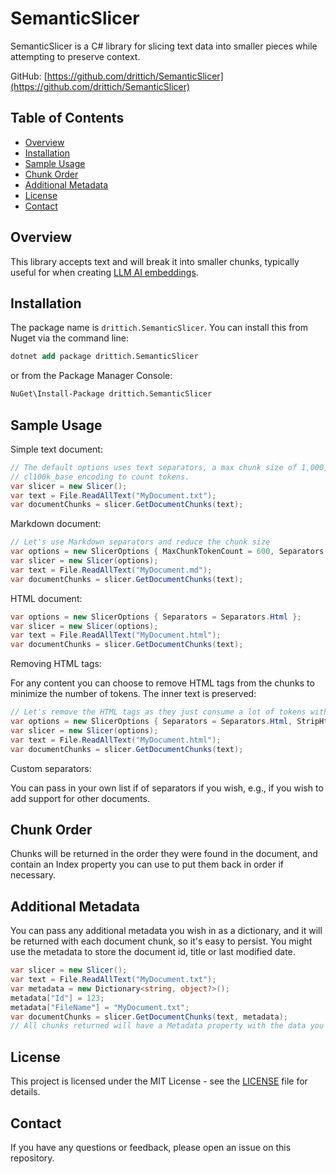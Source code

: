 # SemanticSlicer

SemanticSlicer is a C# library for slicing text data into smaller pieces while attempting to preserve context.

GitHub: [https://github.com/drittich/SemanticSlicer](https://github.com/drittich/SemanticSlicer)

## Table of Contents

- [Overview](#overview)
- [Installation](#installation)
- [Sample Usage](#sample-usage)
- [Chunk Order](#chunk-order)
- [Additional Metadata](#additional-metadata)
- [License](#license)
- [Contact](#contact)

## Overview

This library accepts text and will break it into smaller chunks, typically useful for when creating [LLM AI embeddings](https://learn.microsoft.com/en-us/semantic-kernel/memories/embeddings).

## Installation

The package name is `drittich.SemanticSlicer`. You can install this from Nuget via the command line:
```ps
dotnet add package drittich.SemanticSlicer
```

or from the Package Manager Console:
```ps
NuGet\Install-Package drittich.SemanticSlicer
```

## Sample Usage

Simple text document:

```cs
// The default options uses text separators, a max chunk size of 1,000, and 
// cl100k_base encoding to count tokens.
var slicer = new Slicer();
var text = File.ReadAllText("MyDocument.txt");
var documentChunks = slicer.GetDocumentChunks(text);
```

Markdown document:

```cs
// Let's use Markdown separators and reduce the chunk size
var options = new SlicerOptions { MaxChunkTokenCount = 600, Separators = Separators.Markdown };
var slicer = new Slicer(options);
var text = File.ReadAllText("MyDocument.md");
var documentChunks = slicer.GetDocumentChunks(text);
```

HTML document:

```cs
var options = new SlicerOptions { Separators = Separators.Html };
var slicer = new Slicer(options);
var text = File.ReadAllText("MyDocument.html");
var documentChunks = slicer.GetDocumentChunks(text);
```

Removing HTML tags:

For any content you can choose to remove HTML tags from the chunks to minimize the number of tokens. The inner text is preserved:

```cs
// Let's remove the HTML tags as they just consume a lot of tokens without adding much value
var options = new SlicerOptions { Separators = Separators.Html, StripHtml = true };
var slicer = new Slicer(options);
var text = File.ReadAllText("MyDocument.html");
var documentChunks = slicer.GetDocumentChunks(text);
```

Custom separators:

You can pass in your own list if of separators if you wish, e.g., if you wish to add support for other documents.

## Chunk Order

Chunks will be returned in the order they were found in the document, and contain an Index property you can use to put them back in order if necessary.

## Additional Metadata

You can pass any additional metadata you wish in as a dictionary, and it will be returned with each document chunk, so it's easy to persist. 
You might use the metadata to store the document id, title or last modified date.

```cs
var slicer = new Slicer();
var text = File.ReadAllText("MyDocument.txt");
var metadata = new Dictionary<string, object?>();
metadata["Id"] = 123;
metadata["FileName"] = "MyDocument.txt";
var documentChunks = slicer.GetDocumentChunks(text, metadata);
// All chunks returned will have a Metadata property with the data you passed in.
```

## License

This project is licensed under the MIT License - see the [LICENSE](LICENSE) file for details.

## Contact

If you have any questions or feedback, please open an issue on this repository.
